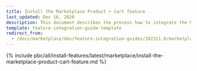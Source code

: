 ```yaml
---
title: Install the Marketplace Product + Cart feature
last_updated: Dec 16, 2020
description: This document describes the process how to integrate the Marketplace Product + Cart feature into a Spryker project.
template: feature-integration-guide-template
redirect_from:
  - /docs/marketplace/dev/feature-integration-guides/202311.0/marketplace-product-cart-feature-integration.html
---
```


{% include pbc/all/install-features/latest/marketplace/install-the-marketplace-product-cart-feature.md %} <!-- To edit, see /_includes/pbc/all/install-features/202311.0/marketplace/install-the-marketplace-product-cart-feature.md -->
